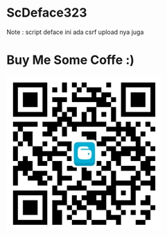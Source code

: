 # ScDeface323
Note : script deface ini ada csrf upload nya juga 

# Buy Me Some Coffe :)
![donate](https://raw.githubusercontent.com/FajarTheGGman/F-Tools/master/.images/donate.jpeg)
